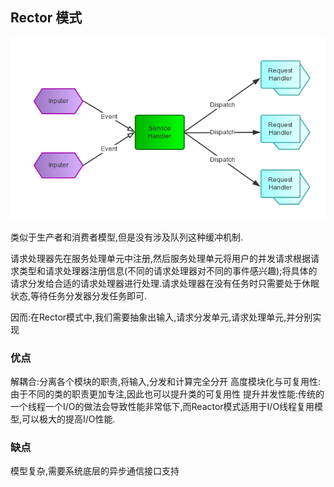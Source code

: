 ## Rector 模式

![avatar](Reactor_Simple.png)

类似于生产者和消费者模型,但是没有涉及队列这种缓冲机制.

请求处理器先在服务处理单元中注册,然后服务处理单元将用户的并发请求根据请求类型和请求处理器注册信息(不同的请求处理器对不同的事件感兴趣);将具体的请求分发给合适的请求处理器进行处理.请求处理器在没有任务时只需要处于休眠状态,等待任务分发器分发任务即可.

因而:在Rector模式中,我们需要抽象出输入,请求分发单元,请求处理单元,并分别实现

### 优点
解耦合:分离各个模块的职责,将输入,分发和计算完全分开
高度模块化与可复用性:由于不同的类的职责更加专注,因此也可以提升类的可复用性
提升并发性能:传统的一个线程一个I/O的做法会导致性能非常低下,而Reactor模式适用于I/O线程复用模型,可以极大的提高I/O性能.

### 缺点
模型复杂,需要系统底层的异步通信接口支持